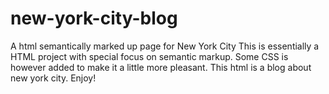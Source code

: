 # new-york-city-blog
A html semantically marked up page for New York City
This is essentially a HTML project with special focus on semantic markup. Some CSS is however added to make it a little more pleasant.
This html is a blog about new york city. Enjoy!
